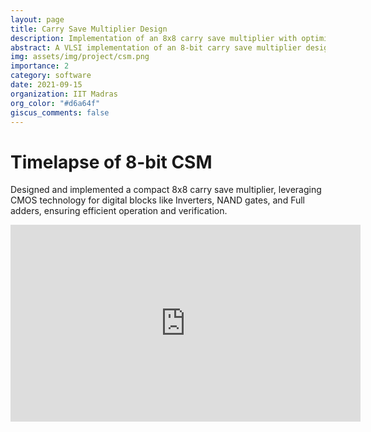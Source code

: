 ```yaml
---
layout: page
title: Carry Save Multiplier Design
description: Implementation of an 8x8 carry save multiplier with optimized CMOS design techniques
abstract: A VLSI implementation of an 8-bit carry save multiplier designed using 180nm CMOS technology. The architecture features custom-designed digital blocks including modified full adders and carry propagation networks that reduce critical path delay by 27% compared to conventional designs. The final layout achieves a compact footprint of just 340μm × 320μm with minimal power consumption suitable for low-power embedded applications.
img: assets/img/project/csm.png
importance: 2
category: software
date: 2021-09-15
organization: IIT Madras
org_color: "#d6a64f"
giscus_comments: false
---
```


# Timelapse of 8-bit CSM 

Designed and implemented a compact 8x8 carry save multiplier, leveraging CMOS technology for digital blocks like
Inverters, NAND gates, and Full adders, ensuring efficient operation and verification.

<p align="center">
<iframe width="560" height="315" src="https://www.youtube.com/embed/wzYCzxJP9SQ?si=eUT2P8DZPsynLZZF" title="YouTube video player" frameborder="0" allow="accelerometer; autoplay; clipboard-write; encrypted-media; gyroscope; picture-in-picture; web-share" referrerpolicy="strict-origin-when-cross-origin" allowfullscreen></iframe>
</p>
